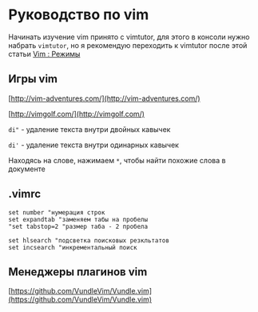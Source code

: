 # Руководство по vim

Начинать изучение vim принято с vimtutor, для этого в консоли нужно набрать `vimtutor`, но я рекомендую переходить к vimtutor после этой статьи [Vim : Режимы](http://rus-linux.net/MyLDP/BOOKS/Vim/prosto-o-vim-07.html)

## Игры vim

[http://vim-adventures.com/](http://vim-adventures.com/)

[http://vimgolf.com/](http://vimgolf.com/)

`di"` - удаление текста внутри двойных кавычек

`di'` - удаление текста внутри одинарных кавычек

Находясь на слове, нажимаем `*`, чтобы найти похожие слова в документе

## .vimrc
```
set number "нумерация строк
set expandtab "заменяем табы на пробелы
"set tabstop=2 "размер таба - 2 пробела
   
set hlsearch "подсветка поисковых резкльтатов
set incsearch "инкрементальный поиск
```
## Менеджеры плагинов vim

[https://github.com/VundleVim/Vundle.vim](https://github.com/VundleVim/Vundle.vim)

[]()

